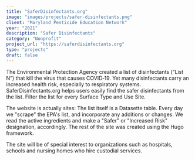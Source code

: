 ```yaml
---
title: "SaferDisinfectants.org"
image: "images/projects/safer-disinfectants.png"
client: "Maryland Pesticide Education Network"
year: "2021"
description: "Safer Disinfectants"
category: "Nonprofit"
project_url: "https://saferdisinfectants.org"
type: "projects"
draft: false
---
```


The Environmental Protection Agency created a list of disinfectants (“List N”) that kill the virus that causes COVID‑19. Yet many disinfectants carry an increased health risk, especially to respiratory systems. SaferDisinfectants.org helps users easily find the safer disinfectants from the list. Filter the list for every Surface Type and Use Site.

The website is actually sites: The list itself is a Datasette table. Every day we "scrape" the EPA's list, and incorporate any additions or changes. We read the active ingredients and make a "Safer" or "Increased Risk" designation, accordingly. The rest of the site was created using the Hugo framework.

The site will be of special interest to organizations such as hospitals, schools and nursing homes who hire custodial services.
